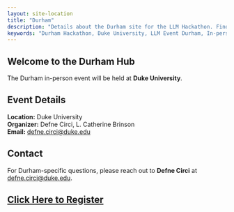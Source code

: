```yaml
---
layout: site-location
title: "Durham"
description: "Details about the Durham site for the LLM Hackathon. Find venue information, local schedule, and specific instructions for participants in Durham."
keywords: "Durham Hackathon, Duke University, LLM Event Durham, In-person Hackathon Site"
---
```


## Welcome to the Durham Hub

The Durham in-person event will be held at **Duke University**.

## Event Details

**Location:** Duke University  
**Organizer:** Defne Circi, L. Catherine Brinson  
**Email:** [defne.circi@duke.edu](mailto:defne.circi@duke.edu)

## Contact

For Durham-specific questions, please reach out to **Defne Circi** at [defne.circi@duke.edu](mailto:defne.circi@duke.edu).

## [Click Here to Register](https://docs.google.com/forms/d/1H3TnPE2ItUAyzkkqAgtIxJ3aGiuN6HS0FTJEa818HaA)